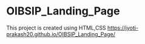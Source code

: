 # OIBSIP_Landing_Page
This project is created using HTML,CSS
 https://jyoti-prakash20.github.io/OIBSIP_Landing_Page/
